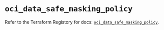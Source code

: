 # `oci_data_safe_masking_policy`

Refer to the Terraform Registory for docs: [`oci_data_safe_masking_policy`](https://registry.terraform.io/providers/oracle/oci/6.18.0/docs/resources/data_safe_masking_policy).
